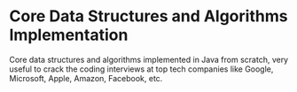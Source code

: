 # Core Data Structures and Algorithms Implementation

Core data structures and algorithms implemented in Java from scratch, very useful to crack the coding interviews at top tech companies like Google, Microsoft, Apple, Amazon, Facebook, etc.
